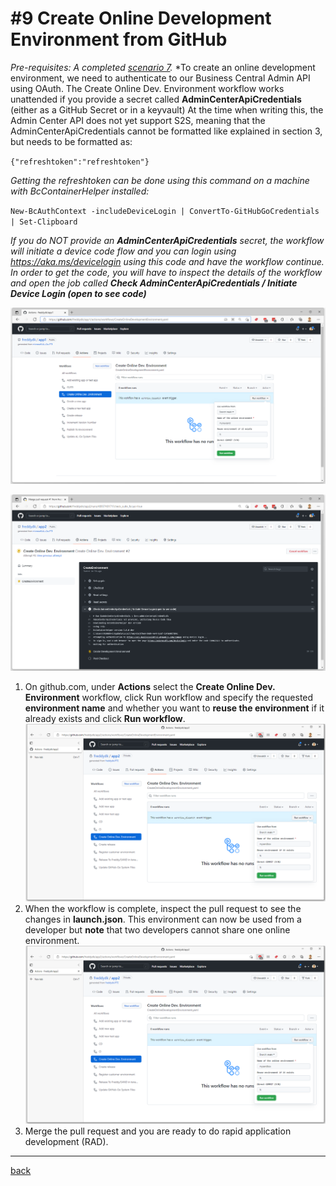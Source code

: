 # #9 Create Online Development Environment from GitHub
*Pre-requisites: A completed [scenario 7](7.md).*
*To create an online development environment, we need to authenticate to our Business Central Admin API using OAuth. The Create Online Dev. Environment workflow works unattended if you provide a secret called **AdminCenterApiCredentials** (either as a GitHub Secret or in a keyvault)
At the time when writing this, the Admin Center API does not yet support S2S, meaning that the AdminCenterApiCredentials cannot be formatted like explained in section 3, but needs to be formatted as:

`{"refreshtoken":"refreshtoken"}`

*Getting the refreshtoken can be done using this command on a machine with BcContainerHelper installed:*

`New-BcAuthContext -includeDeviceLogin | ConvertTo-GitHubGoCredentials | Set-Clipboard`

*If you do NOT provide an **AdminCenterApiCredentials** secret, the workflow will initiate a device code flow and you can login using https://aka.ms/devicelogin using this code and have the workflow continue. In order to get the code, you will have to inspect the details of the workflow and open the job called **Check AdminCenterApiCredentials / Initiate Device Login (open to see code)***

![Run Workflow](/images/9a.png)

![Devicecode](/images/9b.png)

1. On github.com, under **Actions** select the **Create Online Dev. Environment** workflow, click Run workflow and specify the requested **environment name** and whether you want to **reuse the environment** if it already exists and click **Run workflow**.
![Run Workflow](/images/9c.png)
1. When the workflow is complete, inspect the pull request to see the changes in **launch.json**. This environment can now be used from a developer but **note** that two developers cannot share one online environment.
![launch.json](/images/9c.png)
1. Merge the pull request and you are ready to do rapid application development (RAD).

---
[back](/README.md)
